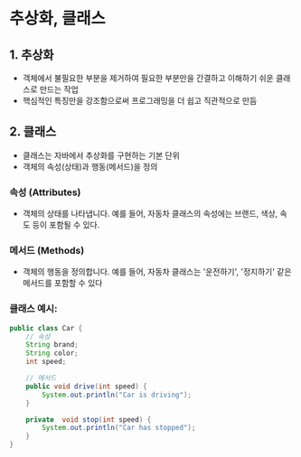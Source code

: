 # 추상화, 클래스

## 1. 추상화

- 객체에서 불필요한 부분을 제거하여 필요한 부분만을 간결하고 이해하기 쉬운 클래스로 만드는 작업
- 핵심적인 특징만을 강조함으로써 프로그래밍을 더 쉽고 직관적으로 만듬

## 2. 클래스

- 클래스는 자바에서 추상화를 구현하는 기본 단위
- 객체의 속성(상태)과 행동(메서드)을 정의

### **속성 (Attributes)**

- 객체의 상태를 나타냅니다. 예를 들어, 자동차 클래스의 속성에는 브랜드, 색상, 속도 등이 포함될 수 있다.

### **메서드 (Methods)**

- 객체의 행동을 정의합니다. 예를 들어, 자동차 클래스는 '운전하기', '정지하기' 같은 메서드를 포함할 수 있다

### **클래스 예시:**

```java
public class Car {
    // 속성
    String brand;
    String color;
    int speed;

    // 메서드
    public void drive(int speed) {
        System.out.println("Car is driving");
    }

    private  void stop(int speed) {
        System.out.println("Car has stopped");
    }
}
```